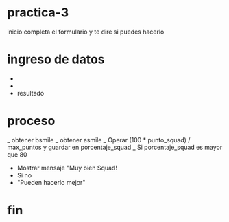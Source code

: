 # practica-3
inicio:completa el formulario y te dire si puedes hacerlo
# ingreso de datos 
- 
- 
- resultado

# proceso
_ obtener bsmile
_ obtener asmile
_ Operar (100 * punto_squad) / max_puntos y guardar en porcentaje_squad
_ Si porcentaje_squad es mayor que 80
- Mostrar mensaje "Muy bien Squad!
- Si no
- "Pueden hacerlo mejor"
# fin
